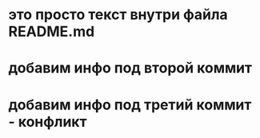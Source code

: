 # это просто текст внутри файла README.md
# добавим инфо под второй коммит
# добавим инфо под третий коммит - конфликт
